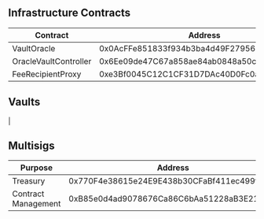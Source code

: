 ## Infrastructure Contracts
| Contract             | Address                                    | Owner                                      |
|----------------------|--------------------------------------------|--------------------------------------------|
| VaultOracle          | 0x0AcFFe851833f934b3ba4d49F279563513F7e110 | 0x6Ee09de47C67a858ae84ab0848a50ca2278bC959 |
| OracleVaultController| 0x6Ee09de47C67a858ae84ab0848a50ca2278bC959 | 0xB85e0d4ad9078676Ca86C6bAa51228aB3E21F5da |
| FeeRecipientProxy    | 0xe3Bf0045C12C1CF31D7DAc40D0Fc0a49a410bBA2 | 0x2C3B135cd7dc6C673b358BEF214843DAb3464278 |

## Vaults
| 

## Multisigs

| Purpose             | Address                                    | Threshold | Owner                                      |
|---------------------|--------------------------------------------|-----------|--------------------------------------------|
| Treasury            | 0x770F4e38615e24E9E438b30CFaBf411ec499f9B6 | 3         |  0x25Be81a8c8F52c509C15b87995CcD83dc382D212,0x7fb9eA3047c795C27e1f48723E5725E6B5CD1D7E,0xFfEEF66173b9CEb3Ce052DC52cD50025312E6a0C,0x9D8Aeed26D3659EAa25adDE93110251B876532B2,0xC8E3a21C4fF4770c6a41909387C69C3b71Cf4bb9,0xE9a17C00cC84fBF243B723d49A2Fd986AA598A51  |
| Contract Management | 0xB85e0d4ad9078676Ca86C6bAa51228aB3E21F5da | 3         |  0x25Be81a8c8F52c509C15b87995CcD83dc382D212,0x7fb9eA3047c795C27e1f48723E5725E6B5CD1D7E,0xFfEEF66173b9CEb3Ce052DC52cD50025312E6a0C,0x9D8Aeed26D3659EAa25adDE93110251B876532B2,0xC8E3a21C4fF4770c6a41909387C69C3b71Cf4bb9,0xE9a17C00cC84fBF243B723d49A2Fd986AA598A51                           |